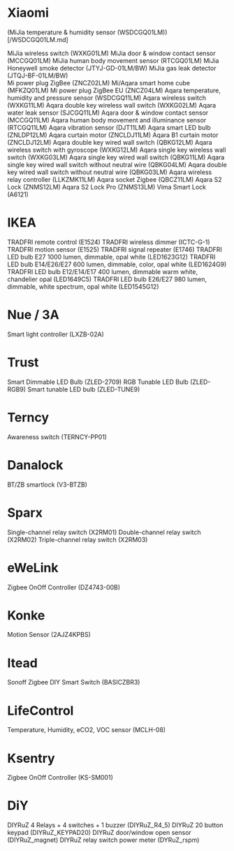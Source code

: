 # Xiaomi 

(MiJia temperature & humidity sensor (WSDCGQ01LM))[/WSDCGQ01LM.md]

MiJia wireless switch (WXKG01LM)
MiJia door & window contact sensor (MCCGQ01LM)
MiJia human body movement sensor (RTCGQ01LM)
MiJia Honeywell smoke detector (JTYJ-GD-01LM/BW)
MiJia gas leak detector (JTQJ-BF-01LM/BW)  
Mi power plug ZigBee (ZNCZ02LM)
Mi/Aqara smart home cube (MFKZQ01LM)
Mi power plug ZigBee EU (ZNCZ04LM)
Aqara temperature, humidity and pressure sensor (WSDCGQ11LM)
Aqara wireless switch (WXKG11LM)
Aqara double key wireless wall switch (WXKG02LM)
Aqara water leak sensor (SJCGQ11LM)
Aqara door & window contact sensor (MCCGQ11LM)
Aqara human body movement and illuminance sensor (RTCGQ11LM)
Aqara vibration sensor (DJT11LM)
Aqara smart LED bulb (ZNLDP12LM)
Aqara curtain motor (ZNCLDJ11LM)
Aqara B1 curtain motor (ZNCLDJ12LM)
Aqara double key wired wall switch (QBKG12LM)
Aqara wireless switch with gyroscope (WXKG12LM)
Aqara single key wireless wall switch (WXKG03LM)
Aqara single key wired wall switch (QBKG11LM)
Aqara single key wired wall switch without neutral wire (QBKG04LM)
Aqara double key wired wall switch without neutral wire (QBKG03LM)
Aqara wireless relay controller (LLKZMK11LM)
Aqara socket Zigbee (QBCZ11LM)
Aqara S2 Lock (ZNMS12LM)
Aqara S2 Lock Pro (ZNMS13LM)
Vima Smart Lock (A6121)

# IKEA 
TRADFRI remote control (E1524)
TRADFRI wireless dimmer (ICTC-G-1)
TRADFRI motion sensor (E1525)
TRADFRI signal repeater (E1746)
TRADFRI LED bulb E27 1000 lumen, dimmable, opal white (LED1623G12)
TRADFRI LED bulb E14/E26/E27 600 lumen, dimmable, color, opal white (LED1624G9)         
TRADFRI LED bulb E12/E14/E17 400 lumen, dimmable warm white, chandelier opal (LED1649C5)
TRADFRI LED bulb E26/E27 980 lumen, dimmable, white spectrum, opal white (LED1545G12)

# Nue / 3A
Smart light controller (LXZB-02A)

# Trust 
Smart Dimmable LED Bulb (ZLED-2709)
RGB Tunable LED Bulb (ZLED-RGB9)
Smart tunable LED bulb (ZLED-TUNE9)

# Terncy 
Awareness switch (TERNCY-PP01)

# Danalock 
BT/ZB smartlock (V3-BTZB)

#  Sparx 
Single-channel relay switch (X2RM01)
Double-channel relay switch (X2RM02)
Triple-channel relay switch (X2RM03)

# eWeLink 
Zigbee OnOff Controller (DZ4743-00B)

# Konke 
Motion Sensor (2AJZ4KPBS)

# Itead 
Sonoff Zigbee DIY Smart Switch (BASICZBR3)

#  LifeControl 
Temperature, Humidity, eCO2, VOC sensor (MCLH-08)

#  Ksentry 
Zigbee OnOff Controller (KS-SM001)

#  DiY 
DIYRuZ 4 Relays + 4 switches + 1 buzzer (DIYRuZ_R4_5)
DIYRuZ 20 button keypad (DIYRuZ_KEYPAD20)
DIYRuZ door/window open sensor (DIYRuZ_magnet)
DIYRuZ relay switch power meter (DYRuZ_rspm)
